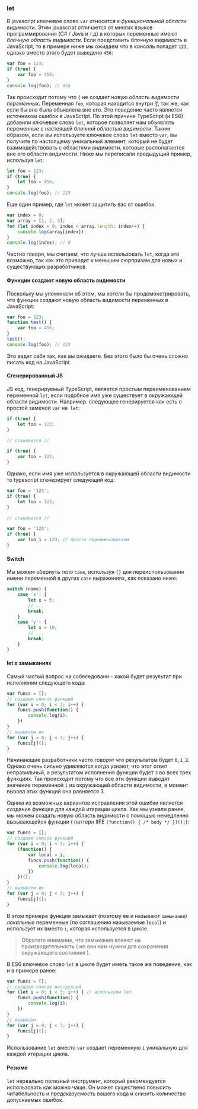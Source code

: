 ### let

В javascript ключевое слово `var` относится к *функциональной области видимости*. Этим javascript отличается от многих языков программирования (C# / Java и т.д) в которых переменные имеют *блочную область видимости*. Если представить *блочную видимость* в JavaScript, то в примере ниже мы ожидаем что в консоль попадет `123`, однако вместо этого будет выведено `456`:

```ts
var foo = 123;
if (true) {
    var foo = 456;
}
console.log(foo); // 456
```

Так происходит потому что `{` не создает новую *область видимости переменных*. Переменная `foo`, которая находится внутри *if*, так же, как если бы она была объявлена вне его. Это поведение часто является источником ошибок в JavaScript. По этой причине TypeScript (и ES6) добавили ключевое слово `let`, которое позволяет нам объявлять переменные с настоящей *блочной областью видимости*. Таким образом, если вы используете ключевое слово `let` вместо `var`, вы получите по настоящему уникальный элемент, который не будет взаимодействовать с областями видимости, которые располагаются вне его области видимости. Ниже мы переписали предыдущий пример, используя `let`:

```ts
let foo = 123;
if (true) {
    let foo = 456;
}
console.log(foo); // 123
```

Еще один пример, где `let` может защитить вас от ошибок.
```ts
var index = 0;
var array = [1, 2, 3];
for (let index = 0; index < array.length; index++) {
    console.log(array[index]);
}
console.log(index); // 0
```

Честно говоря, мы считаем, что лучше использовать `let`, когда это возможно, так как это приводит к меньшим сюрпризам для новых и существующих разработчиков.

#### Функции создают новую область видимости
Поскольку мы упоминали об этом, мы хотели бы продемонстрировать, что функции создают новую область видимости переменных в JavaScript:

```ts
var foo = 123;
function test() {
    var foo = 456;
}
test();
console.log(foo); // 123
```
Это ведет себя так, как вы ожидаете. Без этого было бы очень сложно писать код на JavaScript.

#### Сгенерированный JS
JS код, генерируемый TypeScript, является простым переименованием переменной `let`, если подобное имя уже существует в окружающей области видимости. Например. следующее генерируется как есть с простой заменой `var` на` let`:

```ts
if (true) {
    let foo = 123;
}

// становится //

if (true) {
    var foo = 123;
}
```
Однако, если имя уже используется в окружающей области видимости то typescript сгенерирует следующий код:

```ts
var foo = '123';
if (true) {
    let foo = 123;
}

// становится //

var foo = '123';
if (true) {
    var foo_1 = 123; // просто переименовываем
}
```

#### Switch
Мы можем обернуть тело `case`, используя `{}` для переиспользования имени переменной в других `case` выражениях, как показано ниже:

```ts
switch (name) {
    case 'x': {
        let x = 5;
        // ...
        break;
    }
    case 'y': {
        let x = 10;
        // ...
        break;
    }
}
```

#### let в замыканиях
Самый частый вопрос на собеседовани - какой будет результат при исполнении следующего кода:

```ts
var funcs = [];
// создаем список функций
for (var i = 0; i < 3; i++) {
    funcs.push(function() {
        console.log(i);
    })
}
// вызываем их
for (var j = 0; j < 3; j++) {
    funcs[j]();
}
```
Начинающие разработчики часто говорят что результатом будет `0,1,2`. Однако очень сильно удивляются когда узнают, что этот ответ неправильный, а результатом исполнения функции будет `3` во всех трех функциях. Так происходит потому что все эти функции выводят значение переменной `i` из окружающей области видимости, в момент вызова этих функций она равняется 3.

Одним из возможных вариантов исправления этой ошибки является создание функции для каждой итерации цикла. Как мы узнали ранее, мы можем создать новую область видимости с помощью немедленно вызывающейся функции ( паттерн IIFE `(function() { /* body */ })();`):

```ts
var funcs = [];
// создаем список функций
for (var i = 0; i < 3; i++) {
    (function() {
        var local = i;
        funcs.push(function() {
            console.log(local);
        })
    })();
}
// вызываем их
for (var j = 0; j < 3; j++) {
    funcs[j]();
}
```
В этом примере функция замыкает (поэтому ее и называют `замыкание`) *локальные* переменные (по соглашению называемые `local`) и использует их вместо `i`, которая используется в цикле.

> Обратите внимание, что замыкания влияют на производительность ( но они нам нужны для сохранения окружающего состояния ).

В ES6 ключевое слово `let` в цикле будет иметь такое же поведение, как и в примере ранее:

```ts
var funcs = [];
// создаем список инструкций
for (let i = 0; i < 3; i++) { // используем let
    funcs.push(function() {
        console.log(i);
    })
}
// вызываем
for (var j = 0; j < 3; j++) {
    funcs[j]();
}
```

Использование `let` вместо `var` создает переменную `i` уникальную для каждой итерации цикла.

#### Резюме
`let` нереально полезный инструмент, который рекомендуется использовать как можно чаще. Он может существено повысить читабельность и предсказуемость вашего кода и снизить количество допускаемых ошибок.
